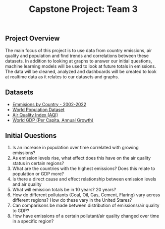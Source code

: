 <h1 align = "center"> Capstone Project: Team 3 </h1>
</br>
<h2> Project Overview </h2>

<p>The main focus of this project is to use data from country emissions, air quality and population and find trends and correlations between these datasets.  In addition to looking at graphs to answer our initial questions, machine learning models will be used to look at future totals in emissions.  The data will be cleaned, analyzed and dashboards will be created to look at realtime data as it relates to our datasets and graphs. </p>

<h2> Datasets </h2>
<ul>
<li><a href="https://www.kaggle.com/datasets/thedevastator/global-fossil-co2-emissions-by-country-2002-2022"> Emmisions by Country - 2002-2022 </a></li>
<li><a href="https://www.kaggle.com/datasets/iamsouravbanerjee/world-population-dataset">World Population Dataset</a> </li>
<li><a href="https://www.kaggle.com/datasets/azminetoushikwasi/aqi-air-quality-index-scheduled-daily-update">Air Quality Index (AQI) </a></li>
<li><a href="https://www.kaggle.com/datasets/zgrcemta/world-gdpgdp-gdp-per-capita-and-annual-growths"> World GDP (Per Capita, Annual Growth)</a> </li>
</ul>

<h2> Initial Questions </h2>
<ol>
<li>Is an increase in population over time correlated with growing emissions?</li>
<li>As emission levels rise, what effect does this have on the air quality status in certain regions?</li>
<li>What are the countries with the highest emissions? Does this relate to population or GDP more? </li>
<li>Is there a direct cause and effect relationship between emission levels and air quality</li>
<li>What will emission totals be in 10 years? 20 years?</li>
<li>How do different pollutants (Coal, Oil, Gas, Cement, Flaring) vary across different regions? How do these vary in the United Stares?</li>
<li>Can comparisons be made between distribution of emissions/air quality to GDP?</li>
<li>How have emissions of a certain pollutant/air quality changed over time in a specific region? </li>
</ol>
